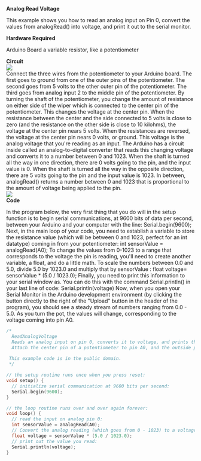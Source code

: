<b>Analog Read Voltage</b>

This example shows you how to read an analog input on Pin 0, convert the values from analogRead() into voltage, and print it out to the serial monitor.

<b>Hardware Required</b>

Arduino Board
a variable resistor, like a potentiometer

<b>Circuit</b>
<br>
<img src="http://arduino.cc/en/uploads/Tutorial/AnalogReadSerial_BB.png"></img>
<br>
Connect the three wires from the potentiometer to your Arduino board. The first goes to ground from one of the outer pins of the potentiometer. The second goes from 5 volts to the other outer pin of the potentiometer. The third goes from analog input 2 to the middle pin of the potentiometer.
By turning the shaft of the potentiometer, you change the amount of resistance on either side of the wiper which is connected to the center pin of the potentiometer. This changes the voltage at the center pin. When the resistance between the center and the side connected to 5 volts is close to zero (and the resistance on the other side is close to 10 kilohms), the voltage at the center pin nears 5 volts. When the resistances are reversed, the voltage at the center pin nears 0 volts, or ground. This voltage is the analog voltage that you're reading as an input.
The Arduino has a circuit inside called an analog-to-digital converter that reads this changing voltage and converts it to a number between 0 and 1023. When the shaft is turned all the way in one direction, there are 0 volts going to the pin, and the input value is 0. When the shaft is turned all the way in the opposite direction, there are 5 volts going to the pin and the input value is 1023. In between, analogRead() returns a number between 0 and 1023 that is proportional to the amount of voltage being applied to the pin.
<br>
<img src="http://arduino.cc/en/uploads/Tutorial/AnalogReadSerial_sch.png"></img>
<br>
<b>Code</b>

In the program below, the very first thing that you do will in the setup function is to begin serial communications, at 9600 bits of data per second, between your Arduino and your computer with the line:
Serial.begin(9600);
Next, in the main loop of your code, you need to establish a variable to store the resistance value (which will be between 0 and 1023, perfect for an int datatype) coming in from your potentiometer:
int sensorValue = analogRead(A0);
To change the values from 0-1023 to a range that corresponds to the voltage the pin is reading, you'll need to create another variable, a float, and do a little math. To scale the numbers between 0.0 and 5.0, divide 5.0 by 1023.0 and multiply that by sensorValue :
float voltage= sensorValue * (5.0 / 1023.0);
Finally, you need to print this information to your serial window as. You can do this with the command Serial.println() in your last line of code:
Serial.println(voltage)
Now, when you open your Serial Monitor in the Arduino development environment (by clicking the button directly to the right of the "Upload" button in the header of the program), you should see a steady stream of numbers ranging from 0.0 - 5.0. As you turn the pot, the values will change, corresponding to the voltage coming into pin A0.
```c
/*
  ReadAnalogVoltage
  Reads an analog input on pin 0, converts it to voltage, and prints the result to the serial monitor.
  Attach the center pin of a potentiometer to pin A0, and the outside pins to +5V and ground.
 
 This example code is in the public domain.
 */

// the setup routine runs once when you press reset:
void setup() {
  // initialize serial communication at 9600 bits per second:
  Serial.begin(9600);
}

// the loop routine runs over and over again forever:
void loop() {
  // read the input on analog pin 0:
  int sensorValue = analogRead(A0);
  // Convert the analog reading (which goes from 0 - 1023) to a voltage (0 - 5V):
  float voltage = sensorValue * (5.0 / 1023.0);
  // print out the value you read:
  Serial.println(voltage);
}
```
